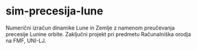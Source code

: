 # sim-precesija-lune

Numerični izračun dinamike Lune in Zemlje z namenom preučevanja precesije Lunine orbite. Zaključni projekt pri predmetu Računalniška orodja na FMF, UNI-LJ.
